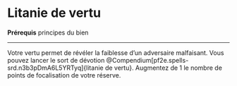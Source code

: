 # Litanie de vertu

<p><strong>Prérequis</strong> principes du bien</p>
<hr>
<p>Votre vertu permet de révéler la faiblesse d’un adversaire malfaisant. Vous pouvez lancer le sort de dévotion @Compendium[pf2e.spells-srd.n3b3pDmA6L5YRTyq]{litanie de vertu}. Augmentez de 1 le nombre de points de focalisation de votre réserve.</p>